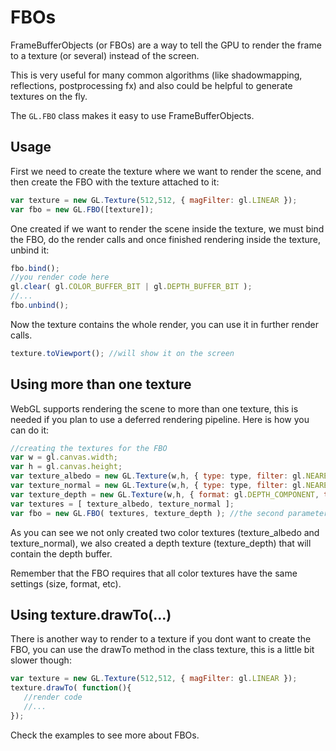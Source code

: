 # FBOs

FrameBufferObjects (or FBOs) are a way to tell the GPU to render the frame to a texture (or several) instead of the screen.

This is very useful for many common algorithms (like shadowmapping, reflections, postprocessing fx) and also could be helpful to generate textures on the fly.

The ```GL.FBO``` class makes it easy to use FrameBufferObjects.

## Usage

First we need to create the texture where we want to render the scene, and then create the FBO with the texture attached to it:

```js
var texture = new GL.Texture(512,512, { magFilter: gl.LINEAR });
var fbo = new GL.FBO([texture]);
```

One created if we want to render the scene inside the texture, we must bind the FBO, do the render calls and once finished rendering inside the texture, unbind it:

```js
fbo.bind();
//you render code here
gl.clear( gl.COLOR_BUFFER_BIT | gl.DEPTH_BUFFER_BIT );
//...
fbo.unbind();
```

Now the texture contains the whole render, you can use it in further render calls.

```js
texture.toViewport(); //will show it on the screen
```

## Using more than one texture

WebGL supports rendering the scene to more than one texture, this is needed if you plan to use a deferred rendering pipeline.
Here is how you can do it:

```js
//creating the textures for the FBO
var w = gl.canvas.width;
var h = gl.canvas.height;
var texture_albedo = new GL.Texture(w,h, { type: type, filter: gl.NEAREST });
var texture_normal = new GL.Texture(w,h, { type: type, filter: gl.NEAREST });
var texture_depth = new GL.Texture(w,h, { format: gl.DEPTH_COMPONENT, type: gl.UNSIGNED_INT, filter: gl.NEAREST }); 
var textures = [ texture_albedo, texture_normal ];
var fbo = new GL.FBO( textures, texture_depth ); //the second parameter can be a depth texture
```

As you can see we not only created two color textures (texture_albedo and texture_normal), we also created a depth texture (texture_depth) that will contain the depth buffer.

Remember that the FBO requires that all color textures have the same settings (size, format, etc).

## Using texture.drawTo(...)

There is another way to render to a texture if you dont want to create the FBO, you can use the drawTo method in the class texture, this is a little bit slower though:

```js
var texture = new GL.Texture(512,512, { magFilter: gl.LINEAR });
texture.drawTo( function(){
   //render code
   //...
});
```

Check the examples to see more about FBOs.
